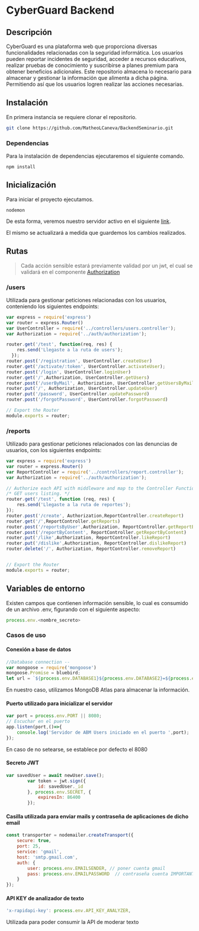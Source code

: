 # CyberGuard Backend

## Descripción

CyberGuard es una plataforma web que proporciona diversas funcionalidades relacionadas con la seguridad informática. Los usuarios pueden reportar incidentes de seguridad, acceder a recursos educativos, realizar pruebas de conocimiento y suscribirse a planes premium para obtener beneficios adicionales.
Este repositorio almacena lo necesario para almacenar y gestionar la información que alimenta a dicha página.
Permitiendo así que los usuarios logren realizar las acciones necesarias.

## Instalación
En primera instancia se requiere clonar el repositorio.

```bash
git clone https://github.com/MatheoLCaneva/BackendSeminario.git
```

### Dependencias
Para la instalación de dependencias ejecutaremos el siguiente comando.
```
npm install
```
## Inicialización
Para iniciar el proyecto ejecutamos.
```
nodemon
```

De esta forma, veremos nuestro servidor activo en el siguiente [link](http://localhost:4000/). 

El mismo se actualizará a medida que guardemos los cambios realizados.

## Rutas
> Cada acción sensible estará previamente validad por un jwt, el cual se validará en el componente [Authorization](https://github.com/MatheoLCaneva/BackendSeminario/blob/master/auth/authorization.js)
### /users
Utilizada para gestionar peticiones relacionadas con los usuarios, conteniendo los siguientes endpoints:

```javascript
var express = require('express')
var router = express.Router()
var UserController = require('../controllers/users.controller');
var Authorization = require('../auth/authorization');

router.get('/test', function(req, res) {
    res.send('Llegaste a la ruta de users');
  });
router.post('/registration', UserController.createUser)
router.get('/activate/:token', UserController.activateUser);
router.post('/login', UserController.loginUser)
router.get('/',Authorization, UserController.getUsers)
router.post('/userByMail', Authorization, UserController.getUsersByMail)
router.put('/', Authorization, UserController.updateUser)
router.put('/password', UserController.updatePassword)
router.post('/forgotPassword', UserController.forgotPassword)

// Export the Router
module.exports = router;
```

### /reports
Utilizado para gestionar peticiones relacionados con las denuncias de usuarios, con los siguientes endpoints:

```javascript
var express = require('express')
var router = express.Router()
var ReportController = require('../controllers/report.controller');
var Authorization = require('../auth/authorization'); 

// Authorize each API with middleware and map to the Controller Functions
/* GET users listing. */
router.get('/test', function (req, res) {
    res.send('Llegaste a la ruta de reportes');
});
router.post('/create', Authorization,ReportController.createReport)
router.get('/',ReportController.getReports)
router.post('/reportsByUser',Authorization, ReportController.getReportByUser)
router.post('/reportByContent', ReportController.getReportByContent)
router.put('/like',Authorization, ReportController.likeReport)
router.put('/dislike',Authorization, ReportController.dislikeReport)
router.delete('/', Authorization, ReportController.removeReport)


// Export the Router
module.exports = router;
```
 
## Variables de entorno
Existen campos que contienen información sensible, lo cual es consumido de un archivo .env, figurando con el siguiente aspecto:
```javascript
process.env.<nombre_secreto>
```
### Casos de uso

#### Conexión a base de datos
```javascript
//Database connection --
var mongoose = require('mongoose')
mongoose.Promise = bluebird;
let url = `${process.env.DATABASE1}${process.env.DATABASE2}=${process.env.DATABASE3}=${process.env.DATABASE4}`
```
En nuestro caso, utilizamos MongoDB Atlas para almacenar la información.

#### Puerto utilizado para inicializar el servidor

```javascript
var port = process.env.PORT || 8080;
// Escuchar en el puerto
app.listen(port,()=>{
    console.log('Servidor de ABM Users iniciado en el puerto ',port);
});
```
En caso de no setearse, se establece por defecto el 8080

#### Secreto JWT
```javascript
var savedUser = await newUser.save();
        var token = jwt.sign({
            id: savedUser._id
        }, process.env.SECRET, {
            expiresIn: 86400
        });
```
#### Casilla utilizada para enviar mails y contraseña de aplicaciones de dicho email
```javascript
const transporter = nodemailer.createTransport({
    secure: true,
    port: 25,
    service: 'gmail',
    host: 'smtp.gmail.com',
    auth: {
        user: process.env.EMAILSENDER, // poner cuenta gmail
        pass: process.env.EMAILPASSWORD  // contraseña cuenta IMPORTANTE HABILITAR acceso apps poco seguras google
    }
});
```
#### API KEY de analizador de texto
```javascript
'x-rapidapi-key': process.env.API_KEY_ANALYZER,
```
Utilizada para poder consumir la API de moderar texto